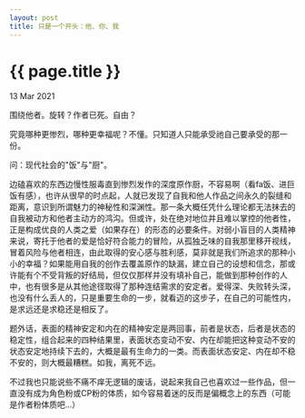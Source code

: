 ```yaml
---
layout: post
title: 只是一个开头：他、你、我
---
```


{{ page.title }}
================

<p class="meta">13 Mar 2021</p>

围绕他者。旋转？作者已死。自由？

究竟哪种更惨烈，哪种更幸福呢？不懂。只知道人只能承受祂自己要承受的那一份。

问：现代社会的"饭"与"厨"。

边磕喜欢的东西边慢性服毒直到惨烈发作的深度原作厨，不容易啊（看fa饭、进巨饭有感），也许从很早的时点起，人就已发现了自我和他人作品之间永久的裂缝和距离，意识到所谓魅力的神秘性和深渊性。那一条大概任凭什么理论都无法抹去的自我被动方和他者主动方的鸿沟。但或许，处在绝对地位并且难以掌控的他者性，正是构成优良的人类之爱（如果存在）的形态的必要条件。对弱小盲目的人类精神来说，寄托于他者的爱是恰好符合能力的冒险，从孤独乏味的自我那里移开视线，冒着风险与他者相连，由此取得的安心感与胜利感，莫非就是我们所追求的那种小小的幸福？如果能用自我的创作去覆盖原作的缺漏，建立自己的设想和信念，那或许能有个不受背叛的好结局，但仅仅那样并没有填补自己，能做到那种创作的人中，也有很多是从其他途径取得了那种连结需求的安定者。爱得深、失败转头深，也没有什么丢人的，只是重要生命的一步，就看迈的这步子，在自己的可能性内，是求远还是求稳还是相反了。

题外话，表面的精神安定和内在的精神安定是两回事，前者是状态，后者是状态的稳定性，组合起来的四种结果里，表面状态变动不安、内在却能把这种变动不安的状态安定地持续下去的，大概是最有生命力的一类。而表面状态安定、内在却不稳不安的，则大概最糟糕。如我，离死不远。

不过我也只能说些不痛不痒无逻辑的废话，说起来我自己也喜欢过一些作品，但一直没有成为角色粉或CP粉的体质，如今容易着迷的反而是偏概念上的东西（可能是作者粉体质吧…）
